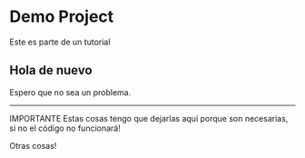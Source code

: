 
Demo Project
=============
Este es parte de un tutorial

Hola de nuevo
-------------
Espero que no sea un problema.


---
IMPORTANTE
Estas cosas tengo que dejarlas aquí porque son necesarias, si no el código no funcionará!

Otras cosas!
